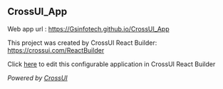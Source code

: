 ## CrossUI_App
Web app url : https://Gsinfotech.github.io/CrossUI_App

This project was created by CrossUI React Builder: https://crossui.com/ReactBuilder

Click [here](https://crossui.com/ReactBuilder/#!from=github&owner=Gsinfotech&repo=CrossUI_App) to edit this configurable application in CrossUI React Builder

<i>Powered by [CrossUI](https://crossui.com)</i>
